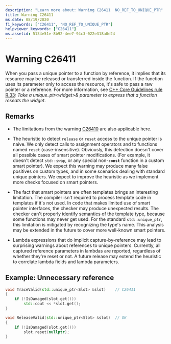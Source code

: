 ```yaml
---
description: "Learn more about: Warning C26411  NO_REF_TO_UNIQUE_PTR"
title: Warning C26411
ms.date: 08/19/2020
f1_keywords: ["C26411", "NO_REF_TO_UNIQUE_PTR"]
helpviewer_keywords: ["C26411"]
ms.assetid: 5134e51e-8b92-4ee7-94c3-022e318a0e24
---
```

# Warning C26411

When you pass a unique pointer to a function by reference, it implies that its resource may be released or transferred inside the function. If the function uses its parameter only to access the resource, it's safe to pass a raw pointer or a reference. For more information, see [C++ Core Guidelines rule R.33](https://github.com/isocpp/CppCoreGuidelines/blob/master/CppCoreGuidelines.md#r33-take-a-unique_ptrwidget-parameter-to-express-that-a-function-reseats-thewidget): *Take a unique_ptr\<widget\>& parameter to express that a function reseats the widget*.

## Remarks

- The limitations from the warning [C26410](C26410.md) are also applicable here.

- The heuristic to detect `release` or `reset` access to the unique pointer is naive. We only detect calls to assignment operators and to functions named `reset` (case-insensitive). Obviously, this detection doesn't cover all possible cases of smart pointer modifications. (For example, it doesn't detect `std::swap`, or any special non-**`const`** function in a custom smart pointer). We expect this warning may produce many false positives on custom types, and in some scenarios dealing with standard unique pointers. We expect to improve the heuristic as we implement more checks focused on smart pointers.

- The fact that smart pointers are often templates brings an interesting limitation. The compiler isn't required to process template code in templates if it's not used. In code that makes limited use of smart pointer interfaces, the checker may produce unexpected results. The checker can't properly identify semantics of the template type, because some functions may never get used. For the standard `std::unique_ptr`, this limitation is mitigated by recognizing the type's name. This analysis may be extended in the future to cover more well-known smart pointers.

- Lambda expressions that do implicit capture-by-reference may lead to surprising warnings about references to unique pointers. Currently, all captured reference parameters in lambdas are reported, regardless of whether they're reset or not. A future release may extend the heuristic to correlate lambda fields and lambda parameters.

## Example: Unnecessary reference

```cpp
void TraceValid(std::unique_ptr<Slot> &slot)    // C26411
{
    if (!IsDamaged(slot.get()))
        std::cout << *slot.get();
}

void ReleaseValid(std::unique_ptr<Slot> &slot)  // OK
{
    if (!IsDamaged(slot.get()))
        slot.reset(nullptr);
}
```
